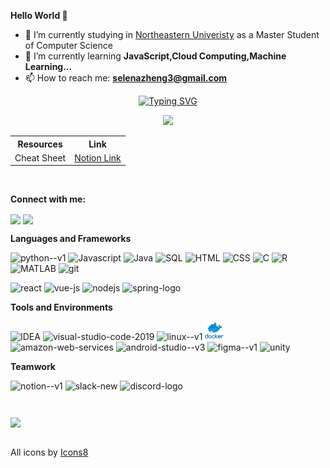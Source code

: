**Hello World 👋**

- 🔭 I’m currently studying in [Northeastern Univeristy](https://vancouver.northeastern.edu/) as a Master Student of Computer Science
- 🌱 I’m currently learning **JavaScript,Cloud Computing,Machine Learning...**
- 📫 How to reach me: **selenazheng3@gmail.com**

<p align="center">
<a href="https://git.io/typing-svg"><img src="https://readme-typing-svg.herokuapp.com?font=Times+new+Roman&size=24&pause=1000&color=F74DC9AA&background=FFACEF00&center=true&vCenter=true&width=500&lines=Believe+you+can+and+you+are+halfway+there" alt="Typing SVG" /></a>
</p>

<p align="center">
   <img src="https://github-readme-activity-graph.vercel.app/graph?username=lalajia">
</p>

<table style="width:100%">
  <tr>
    <th>Resources</th>
    <th>Link</th>
  </tr>
  <tr>
    <td>Cheat Sheet</td>
    <td><a href="https://studytiltmr.notion.site/Cheat-Sheets-f25117b55bbe4a81870b12424f23155c?pvs=4">Notion Link</a></td>
  </tr>
</table>
<br>

**Connect with me:**

<p align="left">

<a href="https://www.linkedin.com/in/xinyue-zheng-75047a180/" target="blank"><img align="center" src="https://img.shields.io/badge/LinkedIn-0077B5?style=for-the-badge&logo=linkedin&logoColor=white"   /></a>
<a href="https://www.instagram.com/s_z1222/" target="blank"><img align="center" src="https://img.shields.io/badge/Instagram-E4405F?style=for-the-badge&logo=instagram&logoColor=white" /></a>

</p>

**Languages and Frameworks**

<d><img height="30" src="https://img.icons8.com/color/48/python--v1.png" alt="python--v1"/></d>
<d><img height="30" src="https://img.icons8.com/dusk/64/000000/javascript-logo.png" alt="Javascript" title="Javascript"></d>
<d><img height="30" src="https://img.icons8.com/color/48/000000/java-coffee-cup-logo--v1.png" alt="Java" title="Java"></d>
<d><img height="30" src="https://img.icons8.com/external-soft-fill-juicy-fish/60/000000/external-sql-coding-and-development-soft-fill-soft-fill-juicy-fish.png" alt="SQL" title="SQL"></d>
<d><img height="30" src="https://img.icons8.com/color/48/000000/html-5--v1.png" alt="HTML" title="HTML"></d>
<d><img height="30" src="https://img.icons8.com/dusk/64/000000/css3.png" alt="CSS" title="CSS"></d>
<d><img height="30" src="https://img.icons8.com/color/48/000000/c-programming.png" alt="C" title="C"></d>
<d><img height="30" src="https://img.icons8.com/external-becris-lineal-color-becris/64/000000/external-r-data-science-becris-lineal-color-becris.png" alt="R" title="R"></d>
<d><img height="30" src="https://img.icons8.com/fluency/48/000000/matlab.png" alt="MATLAB" title="MATLAB"></d>
<d><img height="30" src="https://img.icons8.com/color/48/git.png" alt="git"></d>

<d><img height="30" src="https://img.icons8.com/bubbles/50/react.png" alt="react"/></d>
<d><img height="30" src="https://img.icons8.com/color/48/vue-js.png" alt="vue-js"/></d>
<d><img height="30" src="https://img.icons8.com/color/48/nodejs.png" alt="nodejs"/></d>
<d><img height="30" src="https://img.icons8.com/color/48/spring-logo.png" alt="spring-logo"/></d>

**Tools and Environments**

<d><img height="30" src="https://img.icons8.com/color/48/000000/intellij-idea.png" alt="IDEA" title="IDEA"></d>
<d><img height="30" src="https://img.icons8.com/color/48/visual-studio-code-2019.png" alt="visual-studio-code-2019"></d>
<d><img height="30" src="https://img.icons8.com/color/48/linux--v1.png" alt="linux--v1"></d>
<d><img height="30" src="https://raw.githubusercontent.com/github/explore/80688e429a7d4ef2fca1e82350fe8e3517d3494d/topics/docker/docker.png" alt="Docker" title="Docker"></d>
<d><img height="30" src="https://img.icons8.com/color/48/amazon-web-services.png" alt="amazon-web-services"/></d>
<d><img height="30" src="https://img.icons8.com/color/48/android-studio--v3.png" alt="android-studio--v3"/></d>
<d><img height="30" src="https://img.icons8.com/color/48/figma--v1.png" alt="figma--v1"/></d>
<d><img height="30" src="https://img.icons8.com/fluency/48/unity.png" alt="unity"/></d>

**Teamwork**

<d><img height="30" src="https://img.icons8.com/color/48/notion--v1.png" alt="notion--v1"></d>
<d><img height="30" src="https://img.icons8.com/color/48/slack-new.png" alt="slack-new"/></d>
<d><img height="30" src="https://img.icons8.com/color/48/discord-logo.png" alt="discord-logo"></d>

<p style="overflow: hidden;justify-content:space-around;">
    <p style="max-width: 80%;max-height: 80%;display: inline-block;">
        <img src="https://github-readme-stats.vercel.app/api/top-langs?username=lalajia&show_icons=true&locale=en&layout=compact&bg_color=151515&text_color=999999&title_color=ffffff">
    </p>
    <!-- <p style="max-width: 60%;max-height: 60%;display: inline-block;">
        <img src="https://github-readme-stats.vercel.app/api?username=lalajia&show_icons=true&locale=en&title_color=ffffff&bg_color=151515&text_color=999999&icon_color=bb2acf">
    </p> -->
</p>

<!-- **Certification** -->
<!-- Here are some ideas to get you started:

- 🔭 I’m currently working on ...
- 🌱 I’m currently learning ...
- 👯 I’m looking to collaborate on ...
- 🤔 I’m looking for help with ...
- 💬 Ask me about ...
- 📫 How to reach me: ...
- 😄 Pronouns: ...
- ⚡ Fun fact: ...

**lalajia/lalajia** is a ✨ _special_ ✨ repository because its `README.md` (this file) appears on your GitHub profile.
[![Readme Card](https://github-readme-stats.vercel.app/api?username=lalajia&show_icons=true&title_color=ffffff&icon_color=bb2acf&text_color=daf7dc&bg_color=151515)](https://github.com/anuraghazra/github-readme-stats)
[![Top Langs](https://github-readme-stats.vercel.app/api/top-langs/?username=lalajia&layout=compact&exclude_repo=sumy7.github.io&title_color=ffffff&icon_color=bb2acf&text_color=daf7dc&bg_color=151515)](https://github.com/anuraghazra/github-readme-stats)
![lalajia](https://komarev.com/ghpvc/?username=lalajia)

- ![lalajia](https://visitor-badge.glitch.me/badge?page_id=lalajia.profile)

<p align="left"> <a href="https://www.arduino.cc/" target="_blank" rel="noreferrer"> <img src="https://cdn.worldvectorlogo.com/logos/arduino-1.svg" alt="arduino" width="40" height="40"/> </a> <a href="https://aws.amazon.com" target="_blank" rel="noreferrer"> <img src="https://raw.githubusercontent.com/devicons/devicon/master/icons/amazonwebservices/amazonwebservices-original-wordmark.svg" alt="aws" width="40" height="40"/> </a> <a href="https://www.blender.org/" target="_blank" rel="noreferrer"> <img src="https://download.blender.org/branding/community/blender_community_badge_white.svg" alt="blender" width="40" height="40"/> </a> <a href="https://getbootstrap.com" target="_blank" rel="noreferrer"> <img src="https://raw.githubusercontent.com/devicons/devicon/master/icons/bootstrap/bootstrap-plain-wordmark.svg" alt="bootstrap" width="40" height="40"/> </a> <a href="https://www.cprogramming.com/" target="_blank" rel="noreferrer"> <img src="https://raw.githubusercontent.com/devicons/devicon/master/icons/c/c-original.svg" alt="c" width="40" height="40"/> </a> <a href="https://www.w3schools.com/css/" target="_blank" rel="noreferrer"> <img src="https://raw.githubusercontent.com/devicons/devicon/master/icons/css3/css3-original-wordmark.svg" alt="css3" width="40" height="40"/> </a> <a href="https://www.djangoproject.com/" target="_blank" rel="noreferrer"> <img src="https://cdn.worldvectorlogo.com/logos/django.svg" alt="django" width="40" height="40"/> </a> <a href="https://www.electronjs.org" target="_blank" rel="noreferrer"> <img src="https://raw.githubusercontent.com/devicons/devicon/master/icons/electron/electron-original.svg" alt="electron" width="40" height="40"/> </a> <a href="https://expressjs.com" target="_blank" rel="noreferrer"> <img src="https://raw.githubusercontent.com/devicons/devicon/master/icons/express/express-original-wordmark.svg" alt="express" width="40" height="40"/> </a> <a href="https://www.figma.com/" target="_blank" rel="noreferrer"> <img src="https://www.vectorlogo.zone/logos/figma/figma-icon.svg" alt="figma" width="40" height="40"/> </a> <a href="https://firebase.google.com/" target="_blank" rel="noreferrer"> <img src="https://www.vectorlogo.zone/logos/firebase/firebase-icon.svg" alt="firebase" width="40" height="40"/> </a> <a href="https://flask.palletsprojects.com/" target="_blank" rel="noreferrer"> <img src="https://www.vectorlogo.zone/logos/pocoo_flask/pocoo_flask-icon.svg" alt="flask" width="40" height="40"/> </a> <a href="https://git-scm.com/" target="_blank" rel="noreferrer"> <img src="https://www.vectorlogo.zone/logos/git-scm/git-scm-icon.svg" alt="git" width="40" height="40"/> </a> <a href="https://graphql.org" target="_blank" rel="noreferrer"> <img src="https://www.vectorlogo.zone/logos/graphql/graphql-icon.svg" alt="graphql" width="40" height="40"/> </a> <a href="https://heroku.com" target="_blank" rel="noreferrer"> <img src="https://www.vectorlogo.zone/logos/heroku/heroku-icon.svg" alt="heroku" width="40" height="40"/> </a> <a href="https://www.w3.org/html/" target="_blank" rel="noreferrer"> <img src="https://raw.githubusercontent.com/devicons/devicon/master/icons/html5/html5-original-wordmark.svg" alt="html5" width="40" height="40"/> </a> <a href="https://www.adobe.com/in/products/illustrator.html" target="_blank" rel="noreferrer"> <img src="https://www.vectorlogo.zone/logos/adobe_illustrator/adobe_illustrator-icon.svg" alt="illustrator" width="40" height="40"/> </a> <a href="https://www.java.com" target="_blank" rel="noreferrer"> <img src="https://raw.githubusercontent.com/devicons/devicon/master/icons/java/java-original.svg" alt="java" width="40" height="40"/> </a> <a href="https://developer.mozilla.org/en-US/docs/Web/JavaScript" target="_blank" rel="noreferrer"> <img src="https://raw.githubusercontent.com/devicons/devicon/master/icons/javascript/javascript-original.svg" alt="javascript" width="40" height="40"/> </a> <a href="https://www.mongodb.com/" target="_blank" rel="noreferrer"> <img src="https://raw.githubusercontent.com/devicons/devicon/master/icons/mongodb/mongodb-original-wordmark.svg" alt="mongodb" width="40" height="40"/> </a> <a href="https://www.microsoft.com/en-us/sql-server" target="_blank" rel="noreferrer"> <img src="https://www.svgrepo.com/show/303229/microsoft-sql-server-logo.svg" alt="mssql" width="40" height="40"/> </a> <a href="https://www.mysql.com/" target="_blank" rel="noreferrer"> <img src="https://raw.githubusercontent.com/devicons/devicon/master/icons/mysql/mysql-original-wordmark.svg" alt="mysql" width="40" height="40"/> </a> <a href="https://nestjs.com/" target="_blank" rel="noreferrer"> <img src="https://raw.githubusercontent.com/devicons/devicon/master/icons/nestjs/nestjs-plain.svg" alt="nestjs" width="40" height="40"/> </a> <a href="https://nextjs.org/" target="_blank" rel="noreferrer"> <img src="https://cdn.worldvectorlogo.com/logos/nextjs-2.svg" alt="nextjs" width="40" height="40"/> </a> <a href="https://nodejs.org" target="_blank" rel="noreferrer"> <img src="https://raw.githubusercontent.com/devicons/devicon/master/icons/nodejs/nodejs-original-wordmark.svg" alt="nodejs" width="40" height="40"/> </a> <a href="https://opencv.org/" target="_blank" rel="noreferrer"> <img src="https://www.vectorlogo.zone/logos/opencv/opencv-icon.svg" alt="opencv" width="40" height="40"/> </a> <a href="https://www.oracle.com/" target="_blank" rel="noreferrer"> <img src="https://raw.githubusercontent.com/devicons/devicon/master/icons/oracle/oracle-original.svg" alt="oracle" width="40" height="40"/> </a> <a href="https://pandas.pydata.org/" target="_blank" rel="noreferrer"> <img src="https://raw.githubusercontent.com/devicons/devicon/2ae2a900d2f041da66e950e4d48052658d850630/icons/pandas/pandas-original.svg" alt="pandas" width="40" height="40"/> </a> <a href="https://www.photoshop.com/en" target="_blank" rel="noreferrer"> <img src="https://raw.githubusercontent.com/devicons/devicon/master/icons/photoshop/photoshop-line.svg" alt="photoshop" width="40" height="40"/> </a> <a href="https://www.php.net" target="_blank" rel="noreferrer"> <img src="https://raw.githubusercontent.com/devicons/devicon/master/icons/php/php-original.svg" alt="php" width="40" height="40"/> </a> <a href="https://www.python.org" target="_blank" rel="noreferrer"> <img src="https://raw.githubusercontent.com/devicons/devicon/master/icons/python/python-original.svg" alt="python" width="40" height="40"/> </a> <a href="https://pytorch.org/" target="_blank" rel="noreferrer"> <img src="https://www.vectorlogo.zone/logos/pytorch/pytorch-icon.svg" alt="pytorch" width="40" height="40"/> </a> <a href="https://reactjs.org/" target="_blank" rel="noreferrer"> <img src="https://raw.githubusercontent.com/devicons/devicon/master/icons/react/react-original-wordmark.svg" alt="react" width="40" height="40"/> </a> <a href="https://redux.js.org" target="_blank" rel="noreferrer"> <img src="https://raw.githubusercontent.com/devicons/devicon/master/icons/redux/redux-original.svg" alt="redux" width="40" height="40"/> </a> <a href="https://sass-lang.com" target="_blank" rel="noreferrer"> <img src="https://raw.githubusercontent.com/devicons/devicon/master/icons/sass/sass-original.svg" alt="sass" width="40" height="40"/> </a> <a href="https://scikit-learn.org/" target="_blank" rel="noreferrer"> <img src="https://upload.wikimedia.org/wikipedia/commons/0/05/Scikit_learn_logo_small.svg" alt="scikit_learn" width="40" height="40"/> </a> <a href="https://seaborn.pydata.org/" target="_blank" rel="noreferrer"> <img src="https://seaborn.pydata.org/_images/logo-mark-lightbg.svg" alt="seaborn" width="40" height="40"/> </a> <a href="https://tailwindcss.com/" target="_blank" rel="noreferrer"> <img src="https://www.vectorlogo.zone/logos/tailwindcss/tailwindcss-icon.svg" alt="tailwind" width="40" height="40"/> </a> <a href="https://www.tensorflow.org" target="_blank" rel="noreferrer"> <img src="https://www.vectorlogo.zone/logos/tensorflow/tensorflow-icon.svg" alt="tensorflow" width="40" height="40"/> </a> </p> -->

All icons by <a href="https://icons8.com">Icons8</a>
